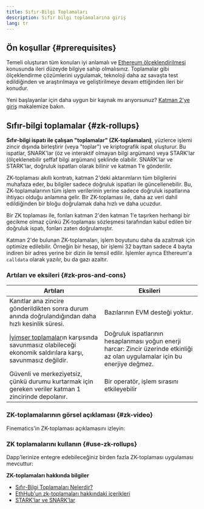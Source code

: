 ```yaml
---
title: Sıfır-Bilgi Toplamaları
description: Sıfır bilgi toplamalarına giriş
lang: tr
---
```


## Ön koşullar {#prerequisites}

Temeli oluşturan tüm konuları iyi anlamalı ve [Ethereum ölçeklendirilmesi](/developers/docs/scaling/) konusunda ileri düzeyde bilgiye sahip olmalısınız. Toplamalar gibi ölçeklendirme çözümlerini uygulamak, teknoloji daha az savaşta test edildiğinden ve araştırılmaya ve geliştirilmeye devam ettiğinden ileri bir konudur.

Yeni başlayanlar için daha uygun bir kaynak mı arıyorsunuz? [Katman 2'ye giriş](/layer-2/) makalemize bakın.

## Sıfır-bilgi toplamalar {#zk-rollups}

**Sıfır-bilgi ispatı ile çalışan "toplamalar" (ZK-toplamaları)**, yüzlerce işlemi zincir dışında birleştirir (veya "toplar") ve kriptografik ispat oluşturur. Bu ispatlar, SNARK'lar (öz ve interaktif olmayan bilgi argümanı) veya STARK'lar (ölçeklenebilir şeffaf bilgi argümanı) şeklinde olabilir. SNARK'lar ve STARK'lar, doğruluk ispatları olarak bilinir ve katman 1'e gönderilir.

ZK-toplaması akıllı kontratı, katman 2'deki aktarımların tüm bilgilerini muhafaza eder, bu bilgiler sadece doğruluk ispatları ile güncellenebilir. Bu, ZK-toplamalarının tüm işlem verilerinin yerine sadece doğruluk ispatlarına ihtiyacı olduğu anlamına gelir. Bir ZK-toplaması ile, daha az veri dahil edildiğinden bir bloğu doğrulamak daha hızlı ve daha ucuzdur.

Bir ZK toplaması ile, fonları katman 2'den katman 1'e taşırken herhangi bir gecikme olmaz çünkü ZK-toplaması sözleşmesi tarafından kabul edilen bir doğruluk ispatı, fonları zaten doğrulamıştır.

Katman 2'de bulunan ZK-toplamaları, işlem boyutunu daha da azaltmak için optimize edilebilir. Örneğin bir hesap, bir işlemi 32 bayttan sadece 4 bayta indiren bir adres yerine bir dizin ile temsil edilir. İşlemler ayrıca Ethereum'a `calldata` olarak yazılır, bu da gazı azaltır.

### Artıları ve eksileri {#zk-pros-and-cons}

| Artıları                                                                                                                             | Eksileri                                                                                                                       |
| ------------------------------------------------------------------------------------------------------------------------------------ | ------------------------------------------------------------------------------------------------------------------------------ |
| Kanıtlar ana zincire gönderildikten sonra durum anında doğrulandığından daha hızlı kesinlik süresi.                                  | Bazılarının EVM desteği yoktur.                                                                                                |
| [İyimser toplamalar](#optimistic-pros-and-cons)ın karşısında savunmasız olabileceği ekonomik saldırılara karşı, savunmasız değildir. | Doğruluk ispatlarının hesaplanması yoğun enerji harcar: Zincir üzerinde etkinliği az olan uygulamalar için bu enerjiye değmez. |
| Güvenli ve merkeziyetsiz, çünkü durumu kurtarmak için gereken veriler katman 1 zincirinde depolanır.                                 | Bir operatör, işlem sırasını etkileyebilir                                                                                     |

### ZK-toplamalarının görsel açıklaması {#zk-video}

Finematics'in ZK-toplaması açıklamasını izleyin:

<YouTube id="7pWxCklcNsU" start="406" />

### ZK toplamalarını kullanın {#use-zk-rollups}

Dapp'lerinize entegre edebileceğiniz birden fazla ZK-toplaması uygulaması mevcuttur:

<RollupProductDevDoc rollupType="zk" />

**ZK-toplamaları hakkında bilgiler**

- [Sıfır-Bilgi Toplamaları Nelerdir?](https://coinmarketcap.com/alexandria/glossary/zero-knowledge-rollups)
- [EthHub'un zk-toplamaları hakkındaki içerikleri](https://docs.ethhub.io/ethereum-roadmap/layer-2-scaling/zk-rollups/)
- [STARK'lar ve SNARK'lar](https://consensys.net/blog/blockchain-explained/zero-knowledge-proofs-starks-vs-snarks/)
